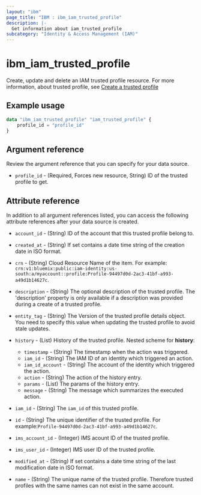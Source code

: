 ```yaml
---
layout: "ibm"
page_title: "IBM : ibm_iam_trusted_profile"
description: |-
  Get information about iam_trusted_profile
subcategory: "Identity & Access Management (IAM)"
---
```


# ibm_iam_trusted_profile

Create, update and delete an IAM trusted profile resource. For more information, about trusted profile, see [Create a trusted profile](https://cloud.ibm.com/apidocs/iam-identity-token-api#create-profile)

## Example usage

```terraform
data "ibm_iam_trusted_profile" "iam_trusted_profile" {
	profile_id = "profile_id"
}
```

## Argument reference

Review the argument reference that you can specify for your data source.

* `profile_id` - (Required, Forces new resource, String) ID of the trusted profile to get.

## Attribute reference

In addition to all argument references listed, you can access the following attribute references after your data source is created.

* `account_id` - (String) ID of the account that this trusted profile belong to.

* `created_at` - (String) If set contains a date time string of the creation date in ISO format.

* `crn` - (String) Cloud Resource Name of the item. For example: `crn:v1:bluemix:public:iam-identity:us-south:a/myaccount::profile:Profile-94497d0d-2ac3-41bf-a993-a49d1b14627c`.

* `description` - (String) The optional description of the trusted profile. The 'description' property is only available if a description was provided during a create of a trusted profile.

* `entity_tag` - (String) The Version of the trusted profile details object. You need to specify this value when updating the trusted profile to avoid stale updates.

* `history` - (List) History of the trusted profile.
    Nested scheme for **history**:
	* `timestamp` - (String) The timestamp when the action was triggered.
	* `iam_id` - (String) The IAM ID of an identity which triggered an action.
	* `iam_id_account` - (String) The account of the identity which triggered the action.
	* `action` - (String) The action of the history entry.
	* `params` - (List) The params of the history entry.
	* `message` - (String) The message which summarizes the executed action.

* `iam_id` - (String) The `iam_id` of this trusted profile.

* `id` - (String) The unique identifier of the trusted profile. For example:`Profile-94497d0d-2ac3-41bf-a993-a49d1b14627c`.

* `ims_account_id` - (Integer) IMS acount ID of the trusted profile.

* `ims_user_id` - (Integer) IMS user ID of the trusted profile.

* `modified_at` - (String) If set contains a date time string of the last modification date in ISO format.

* `name` - (String) The unique name of the trusted profile. Therefore trusted profiles with the same names can not exist in the same account.